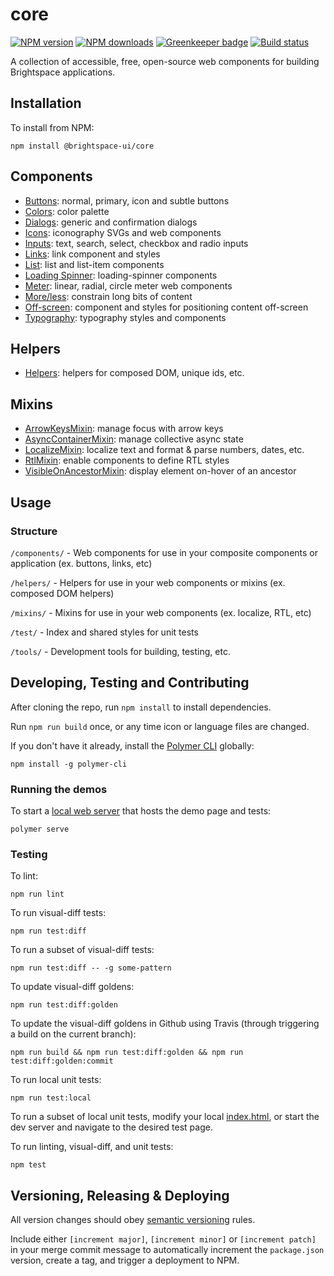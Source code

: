 # core

[![NPM version](https://img.shields.io/npm/v/@brightspace-ui/core.svg)](https://www.npmjs.org/package/@brightspace-ui/core)
[![NPM downloads](https://img.shields.io/npm/dt/@brightspace-ui/core.svg)](https://www.npmjs.com/package/@brightspace-ui/core)
[![Greenkeeper badge](https://badges.greenkeeper.io/BrightspaceUI/core.svg)](https://greenkeeper.io/)
[![Build status](https://travis-ci.com/BrightspaceUI/core.svg?branch=master)](https://travis-ci.com/BrightspaceUI/core)

A collection of accessible, free, open-source web components for building Brightspace applications.

## Installation

To install from NPM:

```shell
npm install @brightspace-ui/core
```

## Components

* [Buttons](components/button/): normal, primary, icon and subtle buttons
* [Colors](components/colors/): color palette
* [Dialogs](components/dialog/): generic and confirmation dialogs
* [Icons](components/icons/): iconography SVGs and web components
* [Inputs](components/inputs/): text, search, select, checkbox and radio inputs
* [Links](components/link/): link component and styles
* [List](components/list/): list and list-item components
* [Loading Spinner](components/loading-spinner/): loading-spinner components
* [Meter](components/meter/): linear, radial, circle meter web components
* [More/less](components/more-less/): constrain long bits of content
* [Off-screen](components/offscreen/): component and styles for positioning content off-screen
* [Typography](components/typography/): typography styles and components

## Helpers

* [Helpers](helpers/): helpers for composed DOM, unique ids, etc.

## Mixins

* [ArrowKeysMixin](mixins/arrow-keys-mixin.md): manage focus with arrow keys
* [AsyncContainerMixin](mixins/async-container/async-container-mixin.md): manage collective async state
* [LocalizeMixin](mixins/localize-mixin.md): localize text and format & parse numbers, dates, etc.
* [RtlMixin](mixins/rtl-mixin.md): enable components to define RTL styles
* [VisibleOnAncestorMixin](mixins/visible-on-ancestor-mixin.md): display element on-hover of an ancestor

## Usage

### Structure

`/components/` - Web components for use in your composite components or application (ex. buttons, links, etc)

`/helpers/` - Helpers for use in your web components or mixins (ex. composed DOM helpers)

`/mixins/` - Mixins for use in your web components (ex. localize, RTL, etc)

`/test/` - Index and shared styles for unit tests

`/tools/` - Development tools for building, testing, etc.

## Developing, Testing and Contributing

After cloning the repo, run `npm install` to install dependencies.

Run `npm run build` once, or any time icon or language files are changed.

If you don't have it already, install the [Polymer CLI](https://www.polymer-project.org/3.0/docs/tools/polymer-cli) globally:

```shell
npm install -g polymer-cli
```

### Running the demos

To start a [local web server](https://www.polymer-project.org/3.0/docs/tools/polymer-cli-commands#serve) that hosts the demo page and tests:

```shell
polymer serve
```

### Testing

To lint:

```shell
npm run lint
```

To run visual-diff tests:

```shell
npm run test:diff
```

To run a subset of visual-diff tests:

```shell
npm run test:diff -- -g some-pattern
```

To update visual-diff goldens:

```shell
npm run test:diff:golden
```

To update the visual-diff goldens in Github using Travis (through triggering a build on the current branch):

```shell
npm run build && npm run test:diff:golden && npm run test:diff:golden:commit
```

To run local unit tests:

```shell
npm run test:local
```

To run a subset of local unit tests, modify your local [index.html](https://github.com/BrightspaceUI/core/blob/master/test/index.html), or start the dev server and navigate to the desired test page.

To run linting, visual-diff, and unit tests:

```shell
npm test
```

## Versioning, Releasing & Deploying

All version changes should obey [semantic versioning](https://semver.org/) rules.

Include either `[increment major]`, `[increment minor]` or `[increment patch]` in your merge commit message to automatically increment the `package.json` version, create a tag, and trigger a deployment to NPM.
